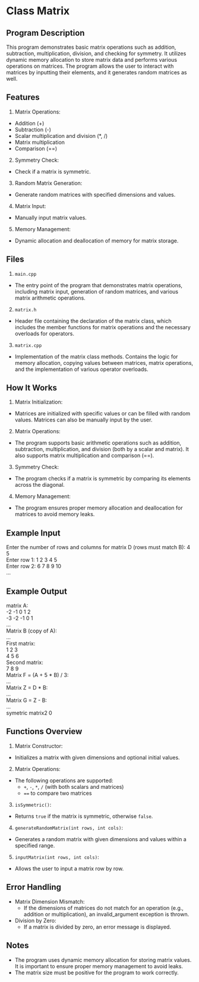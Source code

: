 # Class Matrix

## Program Description
This program demonstrates basic matrix operations such as addition, subtraction, multiplication, division, and checking for symmetry. It utilizes dynamic memory allocation to store matrix data and performs various operations on matrices. The program allows the user to interact with matrices by inputting their elements, and it generates random matrices as well.

## Features
1. Matrix Operations:
- Addition (+)
- Subtraction (-)
- Scalar multiplication and division (*, /)
- Matrix multiplication
- Comparison (==)
2. Symmetry Check:
  - Check if a matrix is symmetric.
3. Random Matrix Generation:
- Generate random matrices with specified dimensions and values.
4. Matrix Input:
- Manually input matrix values.
5. Memory Management:
- Dynamic allocation and deallocation of memory for matrix storage.

## Files
1. `main.cpp`
- The entry point of the program that demonstrates matrix operations, including matrix input, generation of random matrices, and various matrix arithmetic operations.
2. `matrix.h`
- Header file containing the declaration of the matrix class, which includes the member functions for matrix operations and the necessary overloads for operators.
3. `matrix.cpp`
- Implementation of the matrix class methods. Contains the logic for memory allocation, copying values between matrices, matrix operations, and the implementation of various operator overloads.

## How It Works
1. Matrix Initialization:
- Matrices are initialized with specific values or can be filled with random values. Matrices can also be manually input by the user.
2. Matrix Operations:
- The program supports basic arithmetic operations such as addition, subtraction, multiplication, and division (both by a scalar and matrix). It also supports matrix multiplication and comparison (==).
3. Symmetry Check:
- The program checks if a matrix is symmetric by comparing its elements across the diagonal.
4. Memory Management:
- The program ensures proper memory allocation and deallocation for matrices to avoid memory leaks.

## Example Input
Enter the number of rows and columns for matrix D (rows must match B): 4 5  
Enter row 1: 1 2 3 4 5  
Enter row 2: 6 7 8 9 10  
...

## Example Output
matrix A:  
-2 -1 0 1 2   
-3 -2 -1 0 1   
...  
Matrix B (copy of A):  
...  
First matrix:  
1 2 3  
4 5 6  
Second matrix:  
7 8 9  
Matrix F = (A + 5 * B) / 3:  
...  
Matrix Z = D * B:  
...  
Matrix G = Z - B:  
...  
symetric matrix2 0  

## Functions Overview
1. Matrix Constructor:
- Initializes a matrix with given dimensions and optional initial values.
2. Matrix Operations:
- The following operations are supported:
  - `+`, `-`, `*`, `/` (with both scalars and matrices)
  - `==` to compare two matrices
3. `isSymmetric()`:
- Returns `true` if the matrix is symmetric, otherwise `false`.
4. `generateRandomMatrix(int rows, int cols)`:
- Generates a random matrix with given dimensions and values within a specified range.
5. `inputMatrix(int rows, int cols)`:
- Allows the user to input a matrix row by row.

## Error Handling
- Matrix Dimension Mismatch:
  - If the dimensions of matrices do not match for an operation (e.g., addition or multiplication), an invalid_argument exception is thrown.
- Division by Zero:
  - If a matrix is divided by zero, an error message is displayed.

## Notes
- The program uses dynamic memory allocation for storing matrix values. It is important to ensure proper memory management to avoid leaks.
- The matrix size must be positive for the program to work correctly.
